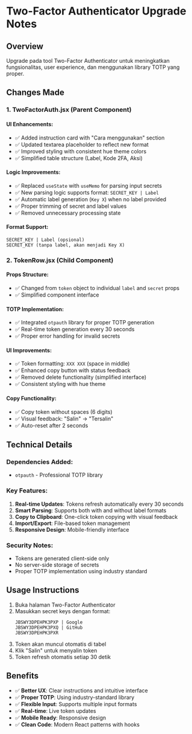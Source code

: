 # Two-Factor Authenticator Upgrade Notes

## Overview
Upgrade pada tool Two-Factor Authenticator untuk meningkatkan fungsionalitas, user experience, dan menggunakan library TOTP yang proper.

## Changes Made

### 1. TwoFactorAuth.jsx (Parent Component)

#### UI Enhancements:
- ✅ Added instruction card with "Cara menggunakan" section
- ✅ Updated textarea placeholder to reflect new format
- ✅ Improved styling with consistent hue theme colors
- ✅ Simplified table structure (Label, Kode 2FA, Aksi)

#### Logic Improvements:
- ✅ Replaced `useState` with `useMemo` for parsing input secrets
- ✅ New parsing logic supports format: `SECRET_KEY | Label`
- ✅ Automatic label generation (`Key X`) when no label provided
- ✅ Proper trimming of secret and label values
- ✅ Removed unnecessary processing state

#### Format Support:
```
SECRET_KEY | Label (opsional)
SECRET_KEY (tanpa label, akan menjadi Key X)
```

### 2. TokenRow.jsx (Child Component)

#### Props Structure:
- ✅ Changed from `token` object to individual `label` and `secret` props
- ✅ Simplified component interface

#### TOTP Implementation:
- ✅ Integrated `otpauth` library for proper TOTP generation
- ✅ Real-time token generation every 30 seconds
- ✅ Proper error handling for invalid secrets

#### UI Improvements:
- ✅ Token formatting: `XXX XXX` (space in middle)
- ✅ Enhanced copy button with status feedback
- ✅ Removed delete functionality (simplified interface)
- ✅ Consistent styling with hue theme

#### Copy Functionality:
- ✅ Copy token without spaces (6 digits)
- ✅ Visual feedback: "Salin" → "Tersalin"
- ✅ Auto-reset after 2 seconds

## Technical Details

### Dependencies Added:
- `otpauth` - Professional TOTP library

### Key Features:
1. **Real-time Updates**: Tokens refresh automatically every 30 seconds
2. **Smart Parsing**: Supports both with and without label formats
3. **Copy to Clipboard**: One-click token copying with visual feedback
4. **Import/Export**: File-based token management
5. **Responsive Design**: Mobile-friendly interface

### Security Notes:
- Tokens are generated client-side only
- No server-side storage of secrets
- Proper TOTP implementation using industry standard

## Usage Instructions

1. Buka halaman Two-Factor Authenticator
2. Masukkan secret keys dengan format:
   ```
   JBSWY3DPEHPK3PXP | Google
   JBSWY3DPEHPK3PXQ | GitHub
   JBSWY3DPEHPK3PXR
   ```
3. Token akan muncul otomatis di tabel
4. Klik "Salin" untuk menyalin token
5. Token refresh otomatis setiap 30 detik

## Benefits

- ✅ **Better UX**: Clear instructions and intuitive interface
- ✅ **Proper TOTP**: Using industry-standard library
- ✅ **Flexible Input**: Supports multiple input formats
- ✅ **Real-time**: Live token updates
- ✅ **Mobile Ready**: Responsive design
- ✅ **Clean Code**: Modern React patterns with hooks